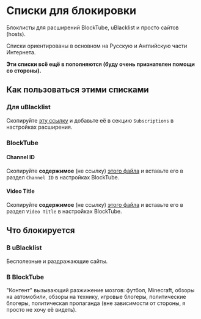 # Списки для блокировки

Блоклисты для расширений BlockTube, uBlacklist и просто сайтов (hosts).

Списки ориентированы в основном на Русскую и Английскую части Интернета.

**Эти списки всё ещё в пополняются (буду очень признателен помощи со стороны).**

## Как пользоваться этими списками

### Для uBlacklist

Скопируйте [эту ссылку](https://raw.githubusercontent.com/al3eex/blocklists/main/uBlacklist/ublacklist-news.txt) и добавьте её в секцию `Subscriptions` в настройках расширения.

### BlockTube

#### Channel ID

Скопируйте **содержимое** (не ссылку) [этого файла](https://raw.githubusercontent.com/al3eex/blocklists/main/BlockTube/blocktube-comprehensive-channel-id-list.txt) и вставьте его в раздел `Channel ID` в настройках BlockTube.

#### Video Title

Скопируйте **содержимое** (не ссылку) [этого файла](https://raw.githubusercontent.com/al3eex/blocklists/main/BlockTube/blocktube-video-titles-list.txt) и вставьте его в раздел `Video Title` в настройках BlockTube.

## Что блокируется

### В uBlacklist

Бесполезные и раздражающие сайты.

### В BlockTube

"Контент" вызывающий разжижение мозгов: футбол, Minecraft, обзоры на автомобили, обзоры на технику, игровые блогеры, политические блогеры, политическая пропаганда (вне зависимости от стороны, я просто не хочу её видеть).
